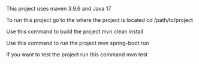 This project uses maven 3.9.6 and Java 17

To run this project go to the where the project is located
cd /path/to/project

Use this command to build the project
mvn clean install

Use this command to run the project
mvn spring-boot:run 

If you want to test the project run this command
mvn test
